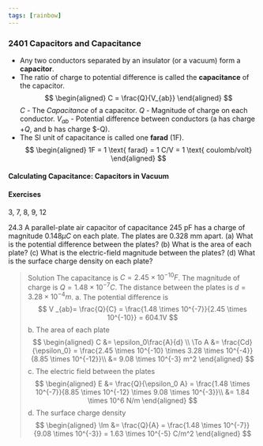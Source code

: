 ```yaml
---
tags: [rainbow]
---
```


### 2401 Capacitors and Capacitance

+ Any two conductors separated by an insulator (or a vacuum) form a **capacitor**.
+ The ratio of charge to potential difference is called the **capacitance** of the capacitor.
$$
\begin{aligned}
C = \frac{Q}{V_{ab}}
\end{aligned}
$$
$C$ - The _Capacitance_ of a capacitor.
$Q$ - Magnitude of charge on each conductor.
$V_{ab}$ - Potential difference between conductors (a has charge $+Q$, and b has charge $-Q).
+ The SI unit of capacitance is called one **farad** (1F).
$$
\begin{aligned}
1F = 1 \text{ farad} = 1 C/V = 1 \text{ coulomb/volt}
\end{aligned}
$$

#### Calculating Capacitance: Capacitors in Vacuum



#### Exercises
3, 7, 8, 9, 12

24.3 A parallel-plate air capacitor of capacitance 245 pF has a charge of magnitude $0.148 \mu C$ on each plate. The plates are 0.328 mm apart. (a) What is the potential difference between the plates? (b) What is the area of each plate? (c) What is the electric-field magnitude between the plates? (d) What is the surface charge density on each plate?
>Solution
The capacitance is $C = 2.45 \times 10^{-10} F$.
The magnitude of charge is $Q = 1.48 \times 10^{-7} C$.
The distance between the plates is $d = 3.28 \times 10^{-4} m$.
a. The potential difference is
$$
V _{ab}= \frac{Q}{C} = \frac{1.48 \times 10^{-7}}{2.45 \times 10^{-10}} = 604.1V
$$
b. The area of each plate
$$
\begin{aligned}
C &= \epsilon_0\frac{A}{d} \\
\To A &= \frac{Cd}{\epsilon_0} = \frac{2.45 \times 10^{-10} \times 3.28 \times 10^{-4}}{8.85 \times 10^{-12}}\\
&= 9.08 \times 10^{-3} m^2
\end{aligned}
$$
c. The electric field between the plates
$$
\begin{aligned}
E &= \frac{Q}{\epsilon_0 A} = \frac{1.48 \times 10^{-7}}{8.85 \times 10^{-12} \times 9.08 \times 10^{-3}}\\
&= 1.84 \times 10^6 N/m
\end{aligned}
$$
d. The surface charge density
$$
\begin{aligned}
\lm &= \frac{Q}{A} = \frac{1.48 \times 10^{-7}}{9.08 \times 10^{-3}} = 1.63 \times 10^{-5} C/m^2
\end{aligned}
$$
